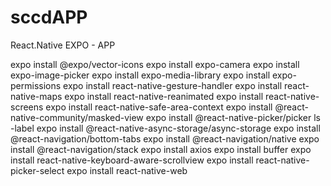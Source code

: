 # sccdAPP
React.Native EXPO - APP 

expo install  @expo/vector-icons 
expo install  expo-camera 
expo install  expo-image-picker 
expo install  expo-media-library 
expo install  expo-permissions 
expo install  react-native-gesture-handler 
expo install  react-native-maps 
expo install  react-native-reanimated 
expo install  react-native-screens 
expo install  react-native-safe-area-context 
expo install  @react-native-community/masked-view 
expo install  @react-native-picker/picker ls -label
expo install  @react-native-async-storage/async-storage
expo install  @react-navigation/bottom-tabs
expo install  @react-navigation/native
expo install  @react-navigation/stack
expo install  axios
expo install  buffer
expo install  react-native-keyboard-aware-scrollview
expo install  react-native-picker-select
expo install  react-native-web
